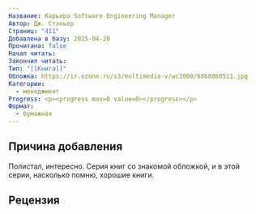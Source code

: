```yaml
---
Название: Карьера Software Engineering Manager
Автор: Дж. Стэньер
Страниц: "411"
Добавлена в базу: 2025-04-20
Прочитана: false
Начал читать: 
Закончил читать: 
Тип: "[[Книга]]"
Обложка: https://ir.ozone.ru/s3/multimedia-v/wc1000/6868860511.jpg
Категории:
  - менеджмент
Progress: <p><progress max=0 value=0></progress></p>
Формат:
  - бумажная
---
```

## Причина добавления

Полистал, интересно. Серия книг со знакомой обложкой, и в этой серии, насколько помню, хорошие книги.


## Рецензия
